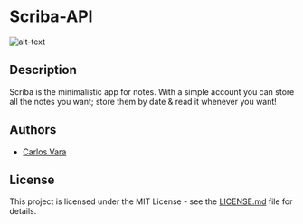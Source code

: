 # Scriba-API

![alt-text](https://i.imgur.com/8Sw09GT.png)

## Description
Scriba is the minimalistic app for notes. With a simple account you can store all the notes you want; store them by date & read it whenever you want!

## Authors

+ [Carlos Vara](https://github.com/SchwarzeFalke) 

## License

This project is licensed under the MIT License - see the [LICENSE.md](https://github.com/SchwarzeFalke/Scriba-API/blob/master/LICENSE) file for details.
